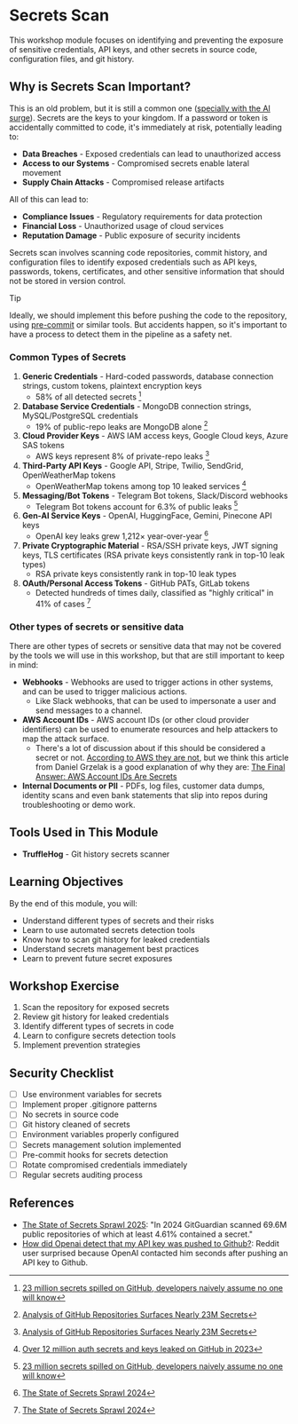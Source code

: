 # Secrets Scan

This workshop module focuses on identifying and preventing the exposure of sensitive credentials, API keys, and other secrets in source code, configuration files, and git history.

## Why is Secrets Scan Important?
This is an old problem, but it is still a common one ([specially with the AI surge](https://www.wiz.io/blog/leaking-ai-secrets-in-public-code)). Secrets are the keys to your kingdom. If a password or token is accidentally committed to code, it's immediately at risk, potentially leading to:

- **Data Breaches** - Exposed credentials can lead to unauthorized access
- **Access to our Systems** - Compromised secrets enable lateral movement
- **Supply Chain Attacks** - Compromised release artifacts

All of this can lead to:

- **Compliance Issues** - Regulatory requirements for data protection
- **Financial Loss** - Unauthorized usage of cloud services
- **Reputation Damage** - Public exposure of security incidents

Secrets scan involves scanning code repositories, commit history, and configuration files to identify exposed credentials such as API keys, passwords, tokens, certificates, and other sensitive information that should not be stored in version control.

> [!TIP]
> Ideally, we should implement this before pushing the code to the repository, using [pre-commit](https://github.com/pre-commit/pre-commit) or similar tools. But accidents happen, so it's important to have a process to detect them in the pipeline as a safety net.

### Common Types of Secrets

1. **Generic Credentials** - Hard-coded passwords, database connection strings, custom tokens, plaintext encryption keys
    - 58% of all detected secrets [^1]
2. **Database Service Credentials** - MongoDB connection strings, MySQL/PostgreSQL credentials
    - 19% of public-repo leaks are MongoDB alone [^2]
3. **Cloud Provider Keys** - AWS IAM access keys, Google Cloud keys, Azure SAS tokens
    - AWS keys represent 8% of private-repo leaks [^2]
4. **Third-Party API Keys** - Google API, Stripe, Twilio, SendGrid, OpenWeatherMap tokens
    - OpenWeatherMap tokens among top 10 leaked services [^3]
5. **Messaging/Bot Tokens** - Telegram Bot tokens, Slack/Discord webhooks
    - Telegram Bot tokens account for 6.3% of public leaks [^1]
6. **Gen-AI Service Keys** - OpenAI, HuggingFace, Gemini, Pinecone API keys
    - OpenAI key leaks grew 1,212× year-over-year [^4]
7. **Private Cryptographic Material** - RSA/SSH private keys, JWT signing keys, TLS certificates (RSA private keys consistently rank in top-10 leak types)
    - RSA private keys consistently rank in top-10 leak types
8. **OAuth/Personal Access Tokens** - GitHub PATs, GitLab tokens
    - Detected hundreds of times daily, classified as "highly critical" in 41% of cases [^4]

### Other types of secrets or sensitive data
There are other types of secrets or sensitive data that may not be covered by the tools we will use in this workshop, but that are still important to keep in mind:

- **Webhooks** - Webhooks are used to trigger actions in other systems, and can be used to trigger malicious actions.
  - Like Slack webhooks, that can be used to impersonate a user and send messages to a channel.
- **AWS Account IDs** - AWS account IDs (or other cloud provider identifiers) can be used to enumerate resources and help attackers to map the attack surface.
  - There's a lot of discussion about if this should be considered a secret or not. [According to AWS they are not](https://docs.aws.amazon.com/accounts/latest/reference/manage-acct-identifiers.html), but we think this article from Daniel Grzelak is a good explanation of why they are: [The Final Answer: AWS Account IDs Are Secrets](https://www.plerion.com/blog/the-final-answer-aws-account-ids-are-secrets)
- **Internal Documents or PII** - PDFs, log files, customer data dumps, identity scans and even bank statements that slip into repos during troubleshooting or demo work.

## Tools Used in This Module

- **TruffleHog** - Git history secrets scanner

## Learning Objectives

By the end of this module, you will:
- Understand different types of secrets and their risks
- Learn to use automated secrets detection tools
- Know how to scan git history for leaked credentials
- Understand secrets management best practices
- Learn to prevent future secret exposures

## Workshop Exercise

1. Scan the repository for exposed secrets
2. Review git history for leaked credentials
3. Identify different types of secrets in code
4. Learn to configure secrets detection tools
5. Implement prevention strategies

## Security Checklist

- [ ] Use environment variables for secrets
- [ ] Implement proper .gitignore patterns
- [ ] No secrets in source code
- [ ] Git history cleaned of secrets
- [ ] Environment variables properly configured
- [ ] Secrets management solution implemented
- [ ] Pre-commit hooks for secrets detection
- [ ] Rotate compromised credentials immediately
- [ ] Regular secrets auditing process

## References
- [The State of Secrets Sprawl 2025](https://www.gitguardian.com/state-of-secrets-sprawl-report-2025): "In 2024 GitGuardian scanned 69.6M public repositories of which at least 4.61% contained a secret."
- [How did Openai detect that my API key was pushed to Github?](https://www.reddit.com/r/OpenAI/comments/zotyq4/how_did_openai_detect_that_my_api_key_was_pushed/): Reddit user surprised because OpenAI contacted him seconds after pushing an API key to Github.

[^1]: [23 million secrets spilled on GitHub, developers naively assume no one will know](https://cybernews.com/security/developers-hardcoding-secrets-github-risk/)
[^2]: [Analysis of GitHub Repositories Surfaces Nearly 23M Secrets](https://devops.com/analysis-of-github-repositories-surfaces-nearly-23m-secrets/)
[^3]: [Over 12 million auth secrets and keys leaked on GitHub in 2023](https://www.bleepingcomputer.com/news/security/over-12-million-auth-secrets-and-keys-leaked-on-github-in-2023/)
[^4]: [The State of Secrets Sprawl 2024](https://securityboulevard.com/2024/03/the-state-of-secrets-sprawl-2024/)